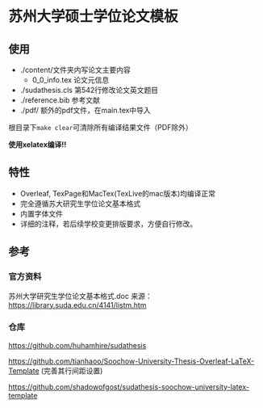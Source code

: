 # 苏州大学硕士学位论文模板

## 使用

- ./content/文件夹内写论文主要内容
  - 0_0_info.tex 论文元信息
- ./sudathesis.cls 第542行修改论文英文题目
- ./reference.bib 参考文献
- ./pdf/ 额外的pdf文件，在main.tex中导入

根目录下`make clear`可清除所有编译结果文件（PDF除外）

**使用xelatex编译!!**

## 特性

- Overleaf, TexPage和MacTex(TexLive的mac版本)均编译正常
- 完全遵循苏大研究生学位论文基本格式
- 内置字体文件
- 详细的注释，若后续学校变更排版要求，方便自行修改。

## 参考

### 官方资料

苏州大学研究生学位论文基本格式.doc 来源： https://library.suda.edu.cn/4141/listm.htm

### 仓库

https://github.com/huhamhire/sudathesis

https://github.com/tianhaoo/Soochow-University-Thesis-Overleaf-LaTeX-Template  (完善其行间距设置)

https://github.com/shadowofgost/sudathesis-soochow-university-latex-template

